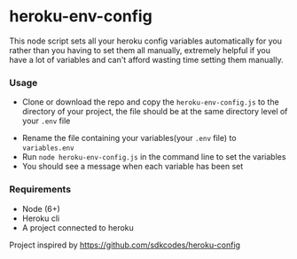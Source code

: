 # heroku-env-config
This node script sets all your heroku config variables automatically for you rather than you having to set them all manually, extremely helpful if you have a lot of variables and can't afford wasting time setting them manually.

### Usage
* Clone or download the repo and copy the `heroku-env-config.js` to the directory of your project, the file should be at the same directory level of your `.env` file
- Rename the file containing your variables(your `.env` file) to `variables.env`
- Run `node heroku-env-config.js` in the command line to set the variables
- You should see a message when each variable has been set

### Requirements
* Node (6+)
* Heroku cli
* A project connected to heroku

Project inspired by https://github.com/sdkcodes/heroku-config
